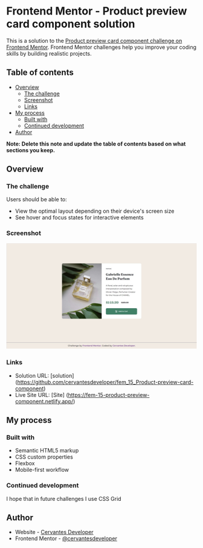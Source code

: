 # Frontend Mentor - Product preview card component solution

This is a solution to the [Product preview card component challenge on Frontend Mentor](https://www.frontendmentor.io/challenges/product-preview-card-component-GO7UmttRfa). Frontend Mentor challenges help you improve your coding skills by building realistic projects. 

## Table of contents

- [Overview](#overview)
  - [The challenge](#the-challenge)
  - [Screenshot](#screenshot)
  - [Links](#links)
- [My process](#my-process)
  - [Built with](#built-with)
  - [Continued development](#continued-development)
- [Author](#author)

**Note: Delete this note and update the table of contents based on what sections you keep.**

## Overview

### The challenge

Users should be able to:

- View the optimal layout depending on their device's screen size
- See hover and focus states for interactive elements

### Screenshot

![](./screenshot.jpg)

### Links

- Solution URL: [solution] (https://github.com/cervantesdeveloper/fem_15_Product-preview-card-component)
- Live Site URL: [Site] (https://fem-15-product-preview-component.netlify.app/)

## My process

### Built with

- Semantic HTML5 markup
- CSS custom properties
- Flexbox
- Mobile-first workflow

### Continued development

I hope that in future challenges I use CSS Grid

## Author

- Website - [Cervantes Developer](https://cervantesdeveloper.com/)
- Frontend Mentor - [@cervantesdeveloper](https://www.frontendmentor.io/profile/cervantesdeveloper)
